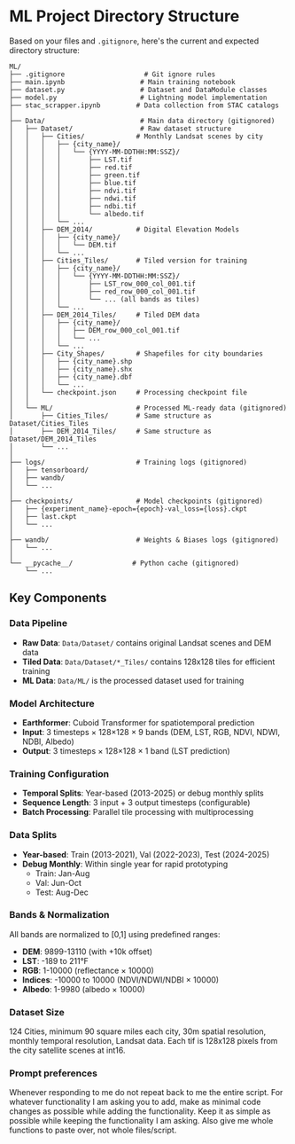 # ML Project Directory Structure

Based on your files and `.gitignore`, here's the current and expected directory structure:

```
ML/
├── .gitignore                    # Git ignore rules
├── main.ipynb                   # Main training notebook
├── dataset.py                   # Dataset and DataModule classes
├── model.py                     # Lightning model implementation
├── stac_scrapper.ipynb         # Data collection from STAC catalogs
│
├── Data/                        # Main data directory (gitignored)
│   ├── Dataset/                 # Raw dataset structure
│   │   ├── Cities/             # Monthly Landsat scenes by city
│   │   │   ├── {city_name}/
│   │   │   │   └── {YYYY-MM-DDTHH:MM:SSZ}/
│   │   │   │       ├── LST.tif
│   │   │   │       ├── red.tif
│   │   │   │       ├── green.tif
│   │   │   │       ├── blue.tif
│   │   │   │       ├── ndvi.tif
│   │   │   │       ├── ndwi.tif
│   │   │   │       ├── ndbi.tif
│   │   │   │       └── albedo.tif
│   │   │   └── ...
│   │   ├── DEM_2014/           # Digital Elevation Models
│   │   │   ├── {city_name}/
│   │   │   │   └── DEM.tif
│   │   │   └── ...
│   │   ├── Cities_Tiles/       # Tiled version for training
│   │   │   ├── {city_name}/
│   │   │   │   └── {YYYY-MM-DDTHH:MM:SSZ}/
│   │   │   │       ├── LST_row_000_col_001.tif
│   │   │   │       ├── red_row_000_col_001.tif
│   │   │   │       └── ... (all bands as tiles)
│   │   │   └── ...
│   │   ├── DEM_2014_Tiles/     # Tiled DEM data
│   │   │   ├── {city_name}/
│   │   │   │   ├── DEM_row_000_col_001.tif
│   │   │   │   └── ...
│   │   │   └── ...
│   │   ├── City_Shapes/        # Shapefiles for city boundaries
│   │   │   ├── {city_name}.shp
│   │   │   ├── {city_name}.shx
│   │   │   ├── {city_name}.dbf
│   │   │   └── ...
│   │   └── checkpoint.json     # Processing checkpoint file
│   │
│   └── ML/                     # Processed ML-ready data (gitignored)
│       ├── Cities_Tiles/       # Same structure as Dataset/Cities_Tiles
│       ├── DEM_2014_Tiles/     # Same structure as Dataset/DEM_2014_Tiles
│       └── ...
│
├── logs/                       # Training logs (gitignored)
│   ├── tensorboard/
│   ├── wandb/
│   └── ...
│
├── checkpoints/                # Model checkpoints (gitignored)
│   ├── {experiment_name}-epoch={epoch}-val_loss={loss}.ckpt
│   ├── last.ckpt
│   └── ...
│
├── wandb/                      # Weights & Biases logs (gitignored)
│   └── ...
│
└── __pycache__/               # Python cache (gitignored)
    └── ...
```

## Key Components

### Data Pipeline
- **Raw Data**: `Data/Dataset/` contains original Landsat scenes and DEM data
- **Tiled Data**: `Data/Dataset/*_Tiles/` contains 128x128 tiles for efficient training
- **ML Data**: `Data/ML/` is the processed dataset used for training

### Model Architecture
- **Earthformer**: Cuboid Transformer for spatiotemporal prediction
- **Input**: 3 timesteps × 128×128 × 9 bands (DEM, LST, RGB, NDVI, NDWI, NDBI, Albedo)
- **Output**: 3 timesteps × 128×128 × 1 band (LST prediction)

### Training Configuration
- **Temporal Splits**: Year-based (2013-2025) or debug monthly splits
- **Sequence Length**: 3 input + 3 output timesteps (configurable)
- **Batch Processing**: Parallel tile processing with multiprocessing

### Data Splits
- **Year-based**: Train (2013-2021), Val (2022-2023), Test (2024-2025)
- **Debug Monthly**: Within single year for rapid prototyping
  - Train: Jan-Aug
  - Val: Jun-Oct  
  - Test: Aug-Dec

### Bands & Normalization
All bands are normalized to [0,1] using predefined ranges:
- **DEM**: 9899-13110 (with +10k offset)
- **LST**: -189 to 211°F
- **RGB**: 1-10000 (reflectance × 10000)
- **Indices**: -10000 to 10000 (NDVI/NDWI/NDBI × 10000)
- **Albedo**: 1-9980 (albedo × 10000)

### Dataset Size
124 Cities, minimum 90 square miles each city, 30m spatial resolution, monthly temporal resolution, Landsat data. Each tif is 128x128 pixels from the city satellite scenes at int16.

### Prompt preferences
Whenever responding to me do not repeat back to me the entire script. For whatever functionality I am asking you to add, make as minimal code changes as possible while adding the functionality. Keep it as simple as possible while keeping the functionality I am asking. Also give me whole functions to paste over, not whole files/script.
